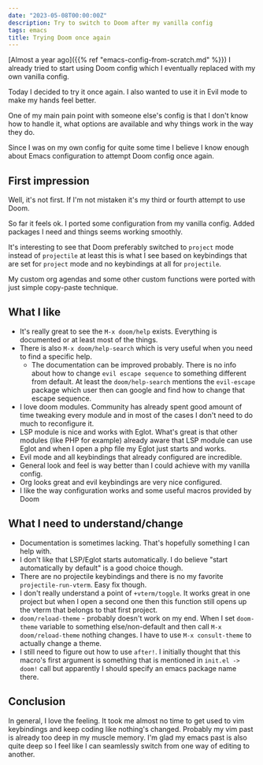 ```yaml
---
date: "2023-05-08T00:00:00Z"
description: Try to switch to Doom after my vanilla config
tags: emacs
title: Trying Doom once again
---
```


[Almost a year ago]({{% ref "emacs-config-from-scratch.md" %}}) I already tried to start using Doom config which
I eventually replaced with my own vanilla config.

Today I decided to try it once again. I also wanted to use it in Evil mode
to make my hands feel better.

One of my main pain point with someone else's config is that I don't know how to handle it,
what options are available and why things work in the way they do.

Since I was on my own config for quite some time I believe I know enough about
Emacs configuration to attempt Doom config once again.

## First impression

Well, it's not first. If I'm not mistaken it's my third or fourth attempt to use Doom.

So far it feels ok. I ported some configuration from my vanilla config. Added packages I need and things seems working smoothly.

It's interesting to see that Doom preferably switched to `project` mode instead of `projectile` at least this is what I see
based on keybindings that are set for `project` mode and no keybindings at all for `projectile`.

My custom org agendas and some other custom functions were ported with just simple copy-paste technique.

## What I like

* It's really great to see the `M-x doom/help` exists. Everything is documented or at least most of the things.
* There is also `M-x doom/help-search` which is very useful when you need to find a specific help.
  * The documentation can be improved probably. There is no info about how to change `evil escape sequence` to something different from default. At least the `doom/help-search` mentions the `evil-escape` package which user then can google and find how to change that escape sequence.
* I love doom modules. Community has already spent good amount of time tweaking every module and in most of the cases I don't need to do much to reconfigure it.
* LSP module is nice and works with Eglot. What's great is that other modules (like PHP for example) already aware that LSP module can use Eglot and when I open a php file my Eglot just starts and works.
* Evil mode and all keybindings that already configured are incredible.
* General look and feel is way better than I could achieve with my vanilla config.
* Org looks great and evil keybindings are very nice configured.
* I like the way configuration works and some useful macros provided by Doom

## What I need to understand/change

* Documentation is sometimes lacking. That's hopefully something I can help with.
* I don't like that LSP/Eglot starts automatically. I do believe "start automatically by default" is a good choice though.
* There are no projectile keybindings and there is no my favorite `projectile-run-vterm`. Easy fix though.
* I don't really understand a point of `+vterm/toggle`. It works great in one project but when I open a second one then this function still opens up the vterm that belongs to that first project.
* `doom/reload-theme` - probably doesn't work on my end. When I set `doom-theme` variable to something else/non-default and then call `M-x doom/reload-theme` nothing changes. I have to use `M-x consult-theme` to actually change a theme.
* I still need to figure out how to use `after!`. I initially thought that this macro's first argument is something that is mentioned in `init.el -> doom!` call but apparently I should specify an emacs package name there.


## Conclusion

In general, I love the feeling. It took me almost no time to get used to vim keybindings and keep coding like nothing's changed.
Probably my vim past is already too deep in my muscle memory. I'm glad my emacs past is also quite deep so I feel like I can seamlessly
switch from one way of editing to another.
